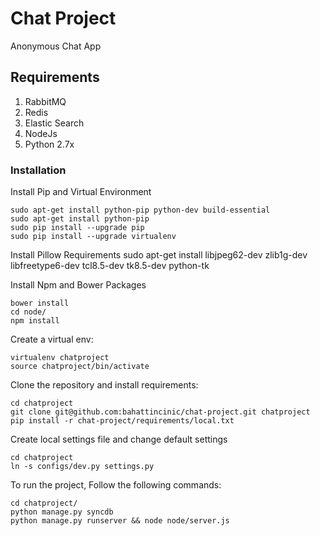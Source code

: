 Chat Project
============
Anonymous Chat App

Requirements
-------------
1. RabbitMQ
2. Redis
3. Elastic Search
4. NodeJs
5. Python 2.7x

### Installation

Install Pip and Virtual Environment

    sudo apt-get install python-pip python-dev build-essential
    sudo apt-get install python-pip
    sudo pip install --upgrade pip
    sudo pip install --upgrade virtualenv

Install Pillow Requirements
    sudo apt-get install libjpeg62-dev zlib1g-dev libfreetype6-dev tcl8.5-dev tk8.5-dev python-tk
    
Install Npm and Bower Packages
    
    bower install
    cd node/
    npm install

Create a virtual env:

    virtualenv chatproject
    source chatproject/bin/activate

Clone the repository and install requirements:

    cd chatproject
    git clone git@github.com:bahattincinic/chat-project.git chatproject
    pip install -r chat-project/requirements/local.txt

Create local settings file and change default settings
    
    cd chatproject
    ln -s configs/dev.py settings.py

To run the project, Follow the following commands:

    cd chatproject/
    python manage.py syncdb
    python manage.py runserver && node node/server.js
